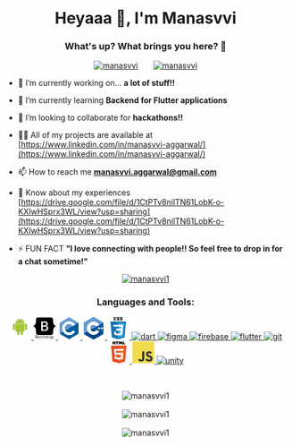 <h1 align="center">Heyaaa 👋, I'm Manasvvi</h1>
<h3 align="center">What's up? What brings you here? 🤔</h3>

<!-- <p align="center"> <img src="https://komarev.com/ghpvc/?username=manasvvi1&label=Profile%20views&color=0e75b6&style=flat" alt="manasvvi1" /> </p> -->

<p align="center"> <a href="https://twitter.com/manasvvi" target="blank"><img src="https://img.shields.io/twitter/follow/manasvvi?logo=twitter&style=for-the-badge" alt="manasvvi" /></a> &nbsp;&nbsp;&nbsp;&nbsp;&nbsp;
<a href="https://www.linkedin.com/in/manasvvi-aggarwal/" target="blank"><img src="https://img.shields.io/badge/LinkedIn-0077B5?style=for-the-badge&logo=linkedin&logoColor=white" alt="manasvvi" /></a></p>

- 🔭 I’m currently working on... **a lot of stuff!!**

- 🌱 I’m currently learning **Backend for Flutter applications**

- 👯 I’m looking to collaborate for **hackathons!!**

- 👨‍💻 All of my projects are available at [https://www.linkedin.com/in/manasvvi-aggarwal/](https://www.linkedin.com/in/manasvvi-aggarwal/)

- 📫 How to reach me **manasvvi.aggarwal@gmail.com**

- 📄 Know about my experiences [https://drive.google.com/file/d/1CtPTv8nilTN61LobK-o-KXIwHSprx3WL/view?usp=sharing](https://drive.google.com/file/d/1CtPTv8nilTN61LobK-o-KXIwHSprx3WL/view?usp=sharing)

- ⚡ FUN FACT **"I love connecting with people!! So feel free to drop in for a chat sometime!"**

<p align="center"> <a href="https://github.com/ryo-ma/github-profile-trophy"><img src="https://github-profile-trophy.vercel.app/?username=manasvvi1" alt="manasvvi1" /></a> </p>

<h3 align="center">Languages and Tools:</h3>
<p align="center"> <a href="https://developer.android.com" target="_blank" rel="noreferrer"> <img src="https://raw.githubusercontent.com/devicons/devicon/master/icons/android/android-original-wordmark.svg" alt="android" width="40" height="40"/> </a> <a href="https://getbootstrap.com" target="_blank" rel="noreferrer"> <img src="https://raw.githubusercontent.com/devicons/devicon/master/icons/bootstrap/bootstrap-plain-wordmark.svg" alt="bootstrap" width="40" height="40"/> </a> <a href="https://www.cprogramming.com/" target="_blank" rel="noreferrer"> <img src="https://raw.githubusercontent.com/devicons/devicon/master/icons/c/c-original.svg" alt="c" width="40" height="40"/> </a> <a href="https://www.w3schools.com/cpp/" target="_blank" rel="noreferrer"> <img src="https://raw.githubusercontent.com/devicons/devicon/master/icons/cplusplus/cplusplus-original.svg" alt="cplusplus" width="40" height="40"/> </a> <a href="https://www.w3schools.com/css/" target="_blank" rel="noreferrer"> <img src="https://raw.githubusercontent.com/devicons/devicon/master/icons/css3/css3-original-wordmark.svg" alt="css3" width="40" height="40"/> </a> <a href="https://dart.dev" target="_blank" rel="noreferrer"> <img src="https://www.vectorlogo.zone/logos/dartlang/dartlang-icon.svg" alt="dart" width="40" height="40"/> </a> <a href="https://www.figma.com/" target="_blank" rel="noreferrer"> <img src="https://www.vectorlogo.zone/logos/figma/figma-icon.svg" alt="figma" width="40" height="40"/> </a> <a href="https://firebase.google.com/" target="_blank" rel="noreferrer"> <img src="https://www.vectorlogo.zone/logos/firebase/firebase-icon.svg" alt="firebase" width="40" height="40"/> </a> <a href="https://flutter.dev" target="_blank" rel="noreferrer"> <img src="https://www.vectorlogo.zone/logos/flutterio/flutterio-icon.svg" alt="flutter" width="40" height="40"/> </a> <a href="https://git-scm.com/" target="_blank" rel="noreferrer"> <img src="https://www.vectorlogo.zone/logos/git-scm/git-scm-icon.svg" alt="git" width="40" height="40"/> </a> <a href="https://www.w3.org/html/" target="_blank" rel="noreferrer"> <img src="https://raw.githubusercontent.com/devicons/devicon/master/icons/html5/html5-original-wordmark.svg" alt="html5" width="40" height="40"/> </a> <a href="https://developer.mozilla.org/en-US/docs/Web/JavaScript" target="_blank" rel="noreferrer"> <img src="https://raw.githubusercontent.com/devicons/devicon/master/icons/javascript/javascript-original.svg" alt="javascript" width="40" height="40"/> </a> <a href="https://unity.com/" target="_blank" rel="noreferrer"> <img src="https://www.vectorlogo.zone/logos/unity3d/unity3d-icon.svg" alt="unity" width="40" height="40"/> </a> </p>

<br>

<p align="center"><img align="center" src="https://github-readme-stats.vercel.app/api/top-langs?username=manasvvi1&show_icons=true&locale=en&layout=compact" alt="manasvvi1" /></p>

<p align="center"><img align="center" src="https://github-readme-stats.vercel.app/api?username=manasvvi1&show_icons=true&locale=en" alt="manasvvi1" /></p>

<p align="center"><img align="center" src="https://github-readme-streak-stats.herokuapp.com/?user=manasvvi1&" alt="manasvvi1" /></p>
